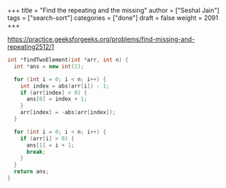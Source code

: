 +++
title = "Find the repeating and the missing"
author = ["Seshal Jain"]
tags = ["search-sort"]
categories = ["done"]
draft = false
weight = 2091
+++

<https://practice.geeksforgeeks.org/problems/find-missing-and-repeating2512/1>

```cpp
int *findTwoElement(int *arr, int n) {
  int *ans = new int(2);

  for (int i = 0; i < n; i++) {
    int index = abs(arr[i]) - 1;
    if (arr[index] < 0) {
      ans[0] = index + 1;
    }
    arr[index] = -abs(arr[index]);
  }

  for (int i = 0; i < n; i++) {
    if (arr[i] > 0) {
      ans[1] = i + 1;
      break;
    }
  }
  return ans;
}
```

